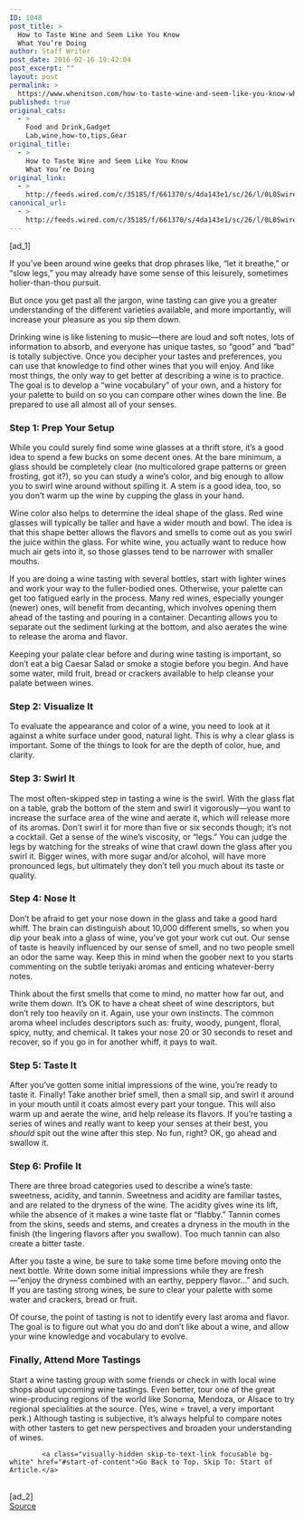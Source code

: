 ```yaml
---
ID: 1048
post_title: >
  How to Taste Wine and Seem Like You Know
  What You’re Doing
author: Staff Writer
post_date: 2016-02-16 19:42:04
post_excerpt: ""
layout: post
permalink: >
  https://www.whenitson.com/how-to-taste-wine-and-seem-like-you-know-what-youre-doing/
published: true
original_cats:
  - >
    Food and Drink,Gadget
    Lab,wine,how-to,tips,Gear
original_title:
  - >
    How to Taste Wine and Seem Like You Know
    What You’re Doing
original_link:
  - >
    http://feeds.wired.com/c/35185/f/661370/s/4da143e1/sc/26/l/0L0Swired0N0C20A160C0A20Chow0Eto0Etaste0Ewine0C/story01.htm
canonical_url:
  - >
    http://feeds.wired.com/c/35185/f/661370/s/4da143e1/sc/26/l/0L0Swired0N0C20A160C0A20Chow0Eto0Etaste0Ewine0C/story01.htm
---
```

 [ad_1]
<br><div id=""><p>If you’ve been around wine geeks that drop phrases like, “let it breathe,” or “slow legs,” you may already have some sense of this leisurely, sometimes holier-than-thou pursuit.</p>
<p>But once you get past all the jargon, wine tasting can give you a greater understanding of the different varieties available, and more importantly, will increase your pleasure as you sip them down.</p>
<p>Drinking wine is like listening to music—there are loud and soft notes, lots of information to absorb, and everyone has unique tastes, so “good” and “bad” is totally subjective. Once you decipher your tastes and preferences, you can use that knowledge to find other wines that you will enjoy. And like most things, the only way to get better at describing a wine is to practice. The goal is to develop a “wine vocabulary” of your own, and a history for your palette to build on so you can compare other wines down the line. Be prepared to use all almost all of your senses.</p>
<h3>Step 1: Prep Your Setup</h3>
<p>While you could surely find some wine glasses at a thrift store, it’s a good idea to spend a few bucks on some decent ones. At the bare minimum, a glass should be completely clear (no multicolored grape patterns or green frosting, got it?), so you can study a wine’s color, and big enough to allow you to swirl wine around without spilling it. A stem is a good idea, too, so you don’t warm up the wine by cupping the glass in your hand.</p>
<p>Wine color also helps to determine the ideal shape of the glass. Red wine glasses will typically be taller and have a wider mouth and bowl. The idea is that this shape better allows the flavors and smells to come out as you swirl the juice within the glass. For white wine, you actually want to reduce how much air gets into it, so those glasses tend to be narrower with smaller mouths.</p>
<p>If you are doing a wine tasting with several bottles, start with lighter wines and work your way to the fuller-bodied ones. Otherwise, your palette can get too fatigued early in the process. Many red wines, especially younger (newer) ones, will benefit from decanting, which involves opening them ahead of the tasting and pouring in a container. Decanting allows you to separate out the sediment lurking at the bottom, and also aerates the wine to release the aroma and flavor.</p>
<p>Keeping your palate clear before and during wine tasting is important, so don’t eat a big Caesar Salad or smoke a stogie before you begin. And have some water, mild fruit, bread or crackers available to help cleanse your palate between wines.</p>
<h3>Step 2: Visualize It</h3>
<p>To evaluate the appearance and color of a wine, you need to look at it against a white surface under good, natural light. This is why a clear glass is important. Some of the things to look for are the depth of color, hue, and clarity.</p>
<h3>Step 3: Swirl It</h3>
<p>The most often-skipped step in tasting a wine is the swirl. With the glass flat on a table, grab the bottom of the stem and swirl it vigorously—you want to increase the surface area of the wine and aerate it, which will release more of its aromas. Don’t swirl it for more than five or six seconds though; it’s not a cocktail. Get a sense of the wine’s viscosity, or “legs.” You can judge the legs by watching for the streaks of wine that crawl down the glass after you swirl it. Bigger wines, with more sugar and/or alcohol, will have more pronounced legs, but ultimately they don’t tell you much about its taste or quality.</p>
<h3>Step 4: Nose It</h3>
<p>Don’t be afraid to get your nose down in the glass and take a good hard whiff. The brain can distinguish about 10,000 different smells, so when you dip your beak into a glass of wine, you’ve got your work cut out. Our sense of taste is heavily influenced by our sense of smell, and no two people smell an odor the same way. Keep this in mind when the goober next to you starts commenting on the subtle teriyaki aromas and enticing whatever-berry notes.</p>
<p>Think about the first smells that come to mind, no matter how far out, and write them down. It’s OK to have a cheat sheet of wine descriptors, but don’t rely too heavily on it. Again, use your own instincts. The common aroma wheel includes descriptors such as: fruity, woody, pungent, floral, spicy, nutty, and chemical. It takes your nose 20 or 30 seconds to reset and recover, so if you go in for another whiff, it pays to wait.</p>
<h3>Step 5: Taste It</h3>
<p>After you’ve gotten some initial impressions of the wine, you’re ready to taste it. Finally! Take another brief smell, then a small sip, and swirl it around in your mouth until it coats almost every part your tongue. This will also warm up and aerate the wine, and help release its flavors. If you’re tasting a series of wines and really want to keep your senses at their best, you <em>should</em> spit out the wine after this step. No fun, right? OK, go ahead and swallow it.</p>
<h3>Step 6: Profile It</h3>
<p>There are three broad categories used to describe a wine’s taste: sweetness, acidity, and tannin. Sweetness and acidity are familiar tastes, and are related to the dryness of the wine. The acidity gives wine its lift, while the absence of it makes a wine taste flat or “flabby.” Tannin comes from the skins, seeds and stems, and creates a dryness in the mouth in the finish (the lingering flavors after you swallow). Too much tannin can also create a bitter taste.</p>
<p>After you taste a wine, be sure to take some time before moving onto the next bottle. Write down some initial impressions while they are fresh—“enjoy the dryness combined with an earthy, peppery flavor…” and such. If you are tasting strong wines, be sure to clear your palette with some water and crackers, bread or fruit.</p>
<p>Of course, the point of tasting is not to identify every last aroma and flavor. The goal is to figure out what you do and don’t like about a wine, and allow your wine knowledge and vocabulary to evolve.</p>
<h3>Finally, Attend More Tastings</h3>
<p>Start a wine tasting group with some friends or check in with local wine shops about upcoming wine tastings. Even better, tour one of the great wine-producing regions of the world like Sonoma, Mendoza, or Alsace to try regional specialities at the source. (Yes, wine = travel, a very important perk.) Although tasting is subjective, it’s always helpful to compare notes with other tasters to get new perspectives and broaden your understanding of wines.</p>

			<a class="visually-hidden skip-to-text-link focusable bg-white" href="#start-of-content">Go Back to Top. Skip To: Start of Article.</a>

			
</div>
<br>[ad_2]
<br><a href="http://feeds.wired.com/c/35185/f/661370/s/4da143e1/sc/26/l/0L0Swired0N0C20A160C0A20Chow0Eto0Etaste0Ewine0C/story01.htm">Source </a>